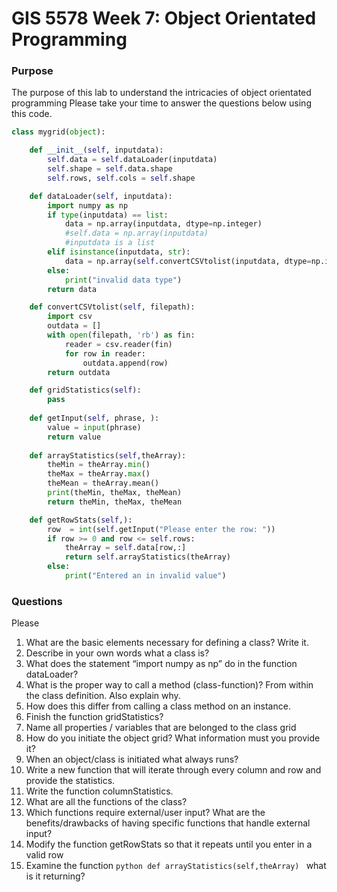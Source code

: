 # GIS 5578 Week 7: Object Orientated Programming

### Purpose
The purpose of this lab to understand the intricacies of object orientated programming
Please take your time to answer the questions below using this code.

```python
class mygrid(object):

    def __init__(self, inputdata):
        self.data = self.dataLoader(inputdata)
        self.shape = self.data.shape
        self.rows, self.cols = self.shape

    def dataLoader(self, inputdata):
        import numpy as np
        if type(inputdata) == list:
            data = np.array(inputdata, dtype=np.integer)
            #self.data = np.array(inputdata)
            #inputdata is a list
        elif isinstance(inputdata, str):
            data = np.array(self.convertCSVtolist(inputdata, dtype=np.integer))
        else:
            print("invalid data type")
        return data

    def convertCSVtolist(self, filepath):
        import csv
        outdata = []
        with open(filepath, 'rb') as fin:
            reader = csv.reader(fin)
            for row in reader:
                outdata.append(row)
        return outdata

    def gridStatistics(self):
        pass
            
    def getInput(self, phrase, ):
        value = input(phrase)
        return value
    
    def arrayStatistics(self,theArray):
        theMin = theArray.min()
        theMax = theArray.max()
        theMean = theArray.mean()
        print(theMin, theMax, theMean)
        return theMin, theMax, theMean

    def getRowStats(self,):
        row  = int(self.getInput("Please enter the row: "))
        if row >= 0 and row <= self.rows:
            theArray = self.data[row,:]
            return self.arrayStatistics(theArray)
        else:
            print("Entered an in invalid value")
```    

### Questions
Please 
1. What are the basic elements necessary for defining a class? Write it.
1. Describe in your own words what a class is?
1. What does the statement “import numpy as np” do in the function dataLoader?
1. What is the proper way to call a method (class-function)? From within the class definition. Also explain why.
1. How does this differ from calling a class method on an instance.
1. Finish the function gridStatistics?
1. Name all properties / variables that are belonged to the class grid
1. How do you initiate the object grid? What information must you provide it?
1. When an object/class is initiated what always runs?
1. Write a new function that will iterate through every column and row and provide the statistics.
1. Write the function columnStatistics.
1. What are all the functions of the class?
1. Which functions require external/user input? What are the benefits/drawbacks of having specific functions that handle external input?
1. Modify the function getRowStats so that it repeats until you enter in a valid row
1. Examine the function ```python def arrayStatistics(self,theArray) ``` what is it returning?
